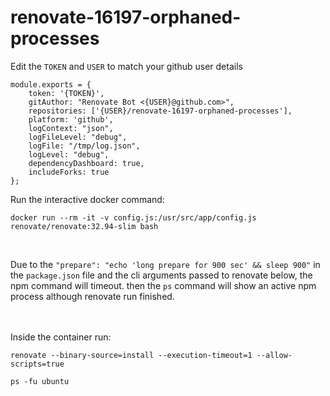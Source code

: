 # renovate-16197-orphaned-processes

Edit the `TOKEN` and `USER` to match your github user details
```
module.exports = {
    token: '{TOKEN}',
    gitAuthor: "Renovate Bot <{USER}@github.com>",
    repositories: ['{USER}/renovate-16197-orphaned-processes'],
    platform: 'github',
    logContext: "json",
    logFileLevel: "debug",
    logFile: "/tmp/log.json",
    logLevel: "debug",
    dependencyDashboard: true,
    includeForks: true
};
```

Run the interactive docker command:
```
docker run --rm -it -v config.js:/usr/src/app/config.js renovate/renovate:32.94-slim bash
```

<br>

Due to the `"prepare": "echo 'long prepare for 900 sec' && sleep 900"` in the `package.json` file and the cli arguments passed to renovate below, the npm command will timeout. then the `ps` command will show an active npm process although renovate run finished.

<br><br>
Inside the container run:

```
renovate --binary-source=install --execution-timeout=1 --allow-scripts=true
```

```
ps -fu ubuntu
```

